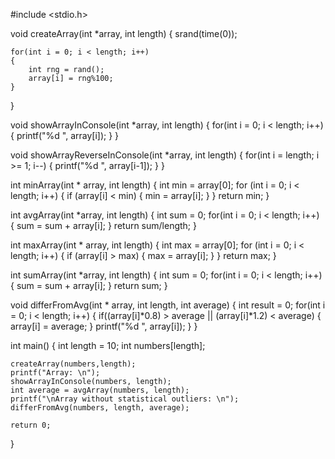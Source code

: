 #include <stdio.h>

void createArray(int *array, int length) {
    srand(time(0));
    
    for(int i = 0; i < length; i++)
    {
        int rng = rand();
        array[i] = rng%100;
    }
}

void showArrayInConsole(int *array, int length) {
    for(int i = 0; i < length; i++) {
        printf("%d ", array[i]);
    }
}

void showArrayReverseInConsole(int *array, int length) {
    for(int i = length; i >= 1; i--) {
        printf("%d ", array[i-1]);
    }
}

int minArray(int * array, int length) {
    int min = array[0];
    for (int i = 0; i < length; i++) {
        if (array[i] < min) {
            min = array[i];
        }
    } return min;
}

int avgArray(int *array, int length) {
    int sum = 0;
    for(int i = 0; i < length; i++) {
        sum = sum + array[i];
    } return sum/length;
}

int maxArray(int * array, int length) {
    int max = array[0];
    for (int i = 0; i < length; i++) {
       if (array[i] > max) {
           max = array[i];
       }
   } return max;
}

int sumArray(int *array, int length) {
    int sum = 0;
    for(int i = 0; i < length; i++) {
        sum = sum + array[i];
    } return sum;
}

void differFromAvg(int * array, int length, int average) {
    int result = 0;
    for(int i = 0; i < length; i++) {
        if((array[i]*0.8) > average || (array[i]*1.2) < average) {
            array[i] = average;
        }
        printf("%d ", array[i]);
    }
}

int main() {
    int length = 10;
    int numbers[length];
    
    createArray(numbers,length);
    printf("Array: \n");
    showArrayInConsole(numbers, length);
    int average = avgArray(numbers, length);
    printf("\nArray without statistical outliers: \n");
    differFromAvg(numbers, length, average);
    
    return 0;
}
